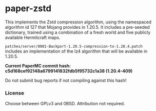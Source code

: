 paper-zstd
==========

This implements the Zstd compression algorithm, using the namespaced algorithm id 127 that Mojang provides in 1.20.5. It includes a pre-seeded dictionary, trained using a combination of a fresh world and five publicly available Hermitcraft maps.

`patches/server/8001-Backport-1.20.5-compression-to-1.20.4.patch` includes an implementation of the lz4 algorithm that will be available in 1.20.5.

**Current PaperMC commit hash: c5d168cef92148a6799141832fdb5f95732c1a38 (1.20.4-409)**

Do not submit bug reports if not compiling against this hash!

### License

Choose between GPLv3 and 0BSD. Attribution not required.
